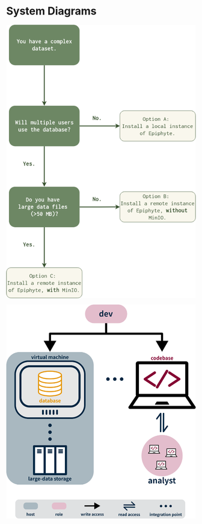 # System Diagrams

![Installation Flowchart](./installation-flowchart.png)

![Infrastructure Diagram](./infrastructure_diagram.png)
